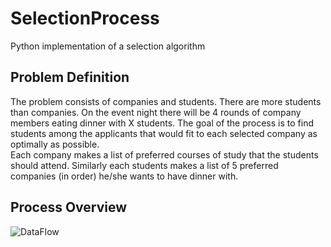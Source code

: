 # SelectionProcess
Python implementation of a selection algorithm

## Problem Definition
The problem consists of companies and students. There are more students than companies.
On the event night there will be 4 rounds of company members eating dinner with X students. The goal of the process is to find students among the applicants that would fit to each selected company as optimally as possible.  
Each company makes a list of preferred courses of study that the students should attend. Similarly each students makes a list of 5 preferred companies (in order) he/she wants to have dinner with.

## Process Overview
![DataFlow](https://github.com/ndezelak/bonding_CN_app/master/MainDataFlow.png)


